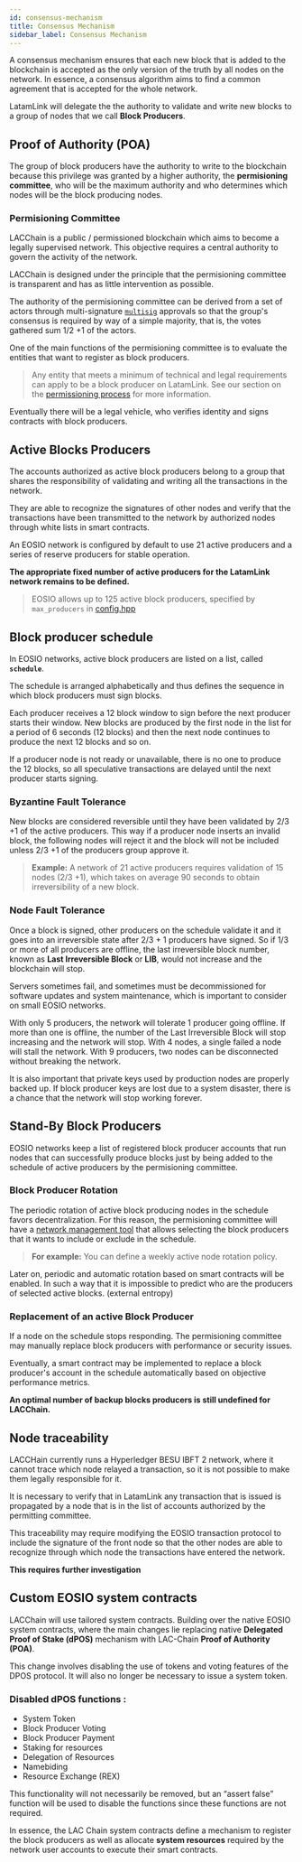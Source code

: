 ```yaml
---
id: consensus-mechanism
title: Consensus Mechanism
sidebar_label: Consensus Mechanism
---
```


A consensus mechanism ensures that each new block that is added to the blockchain is accepted as the only version of the truth by all nodes on the network. In essence, a consensus algorithm aims to find a common agreement that is accepted for the whole network.

LatamLink will delegate the the authority to validate and write new blocks to a group of nodes that we call **Block Producers**.

## Proof of Authority (POA)

The group of block producers have the authority to write to the blockchain because this privilege was granted by a higher authority, the **permisioning committee**, who will be the maximum authority and who determines which nodes will be the block producing nodes. 

### Permisioning Committee

LACChain is a public / permissioned blockchain which aims to become a legally supervised network. This objective requires a central authority to govern the activity of the network.

LACChain is designed under the principle that the permisioning committee is transparent and has as little intervention as possible.

The authority of the permisioning committee can be derived from a set of actors through multi-signature [`multisig`]( https://developers.eos.io/manuals/eosjs/v21.0/how-to-guides/how-to-propose-a-multisig-transaction/#gatsby-focus-wrapper) approvals so that the group's consensus is required by way of a simple majority, that is, the votes gathered sum 1/2 +1 of the actors.

One of the main functions of the permisioning committee is to evaluate the entities that want to register as block producers.

> Any entity that meets a minimum of technical and legal requirements can apply to be a block producer on LatamLink. See our section on the [permissioning process](permissioning-process.md) for more information.

Eventually there will be a legal vehicle, who verifies identity and signs contracts with block producers.

## Active Blocks Producers

The accounts authorized as active block producers belong to a group that shares the responsibility of validating and writing all the transactions in the network.

They are able to recognize the signatures of other nodes and verify that the transactions have been transmitted to the network by authorized nodes through white lists in smart contracts.

An EOSIO network is configured by default to use 21 active producers and a series of reserve producers for stable operation.

**The appropriate fixed number of active producers for the LatamLink network remains to be defined.**

> EOSIO allows up to 125 active block producers, specified by `max_producers` in [config.hpp](https://github.com/EOSIO/eos/blob/master/libraries/chain/include/eosio/chain/config.hpp#L106)

## Block producer schedule

In EOSIO networks, active block producers are listed on a list, called **`schedule`**.

The schedule is arranged alphabetically and thus defines the sequence in which block producers must sign blocks.

Each producer receives a 12 block window to sign before the next producer starts their window. New blocks are produced by the first node in the list for a period of 6 seconds (12 blocks) and then the next node continues to produce the next 12 blocks and so on.

If a producer node is not ready or unavailable, there is no one to produce the 12 blocks, so all speculative transactions are delayed until the next producer starts signing.


### Byzantine Fault Tolerance

New blocks are considered reversible until they have been validated by 2/3 +1 of the active producers. This way if a producer node inserts an invalid block, the following nodes will reject it and the block will not be included unless 2/3 +1 of the producers group approve it.

> **Example:** A network of 21 active producers requires validation of 15 nodes (2/3 +1), which takes on average 90 seconds to obtain irreversibility of a new block.

### Node Fault Tolerance

Once a block is signed, other producers on the schedule validate it and it goes into an irreversible state after 2/3 + 1 producers have signed. So if 1/3 or more of all producers are offline, the last irreversible block number, known as **Last Irreversible Block** or **LIB**, would not increase and the blockchain will stop.

Servers sometimes fail, and sometimes must be decommissioned for software updates and system maintenance, which is important to consider on small EOSIO networks.

With only 5 producers, the network will tolerate 1 producer going offline. If more than one is offline, the number of the Last Irreversible Block will stop increasing and the network will stop. With 4 nodes, a single failed a node will stall the network. With 9 producers, two nodes can be disconnected without breaking the network.

It is also important that private keys used by production nodes are properly backed up. If block producer keys are lost due to a system disaster, there is a chance that the network will stop working forever.


## Stand-By Block Producers

EOSIO networks keep a list of registered block producer accounts that run nodes that can successfully produce blocks just by being added to the schedule of active producers by the permisioning committee.

### Block Producer Rotation 

The periodic rotation of active block producing nodes in the schedule favors decentralization. For this reason, the permisioning committee will have a [network management tool](https://latamlink.io/docs/network-governance) that allows selecting the block producers that it wants to include or exclude in the schedule.

> **For example:** You can define a weekly active node rotation policy.

Later on, periodic and automatic rotation based on smart contracts will be enabled. In such a way that it is impossible to predict who are the producers of selected active blocks. (external entropy)

### Replacement of an active Block Producer
If a node on the schedule stops responding. The permisioning committee may manually replace block producers with performance or security issues.

Eventually, a smart contract may be implemented to replace a block producer's account in the schedule automatically based on objective performance metrics.

**An optimal number of backup blocks producers is still undefined for LACChain.**


## Node traceability
LACCHain currently runs a Hyperledger BESU IBFT 2 network, where it cannot trace which node relayed a transaction, so it is not possible to make them legally responsible for it.

It is necessary to verify that in LatamLink any transaction that is issued is propagated by a node that is in the list of accounts authorized by the permitting committee.

This traceability may require modifying the EOSIO transaction protocol to include the signature of the front node so that the other nodes are able to recognize through which node the transactions have entered the network. 

**This requires further investigation**



## Custom EOSIO system contracts

LACChain will use tailored system contracts. Building over the native EOSIO system contracts, where the main changes lie replacing native **Delegated Proof of Stake (dPOS)** mechanism with LAC-Chain **Proof of Authority (POA)**.

This change involves disabling the use of tokens and voting features of the DPOS protocol. It will also no longer be necessary to issue a system token.

### Disabled dPOS functions :
- System Token
- Block Producer Voting
- Block Producer Payment
- Staking for resources
- Delegation of Resources
- Namebiding
- Resource Exchange (REX)

This functionality will not necessarily be removed, but an “assert false” function will be used to disable the functions since these functions are not required.

In essence, the LAC Chain system contracts define a mechanism to register the block producers as well as allocate **system resources** required by the network user accounts to execute their smart contracts.

